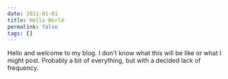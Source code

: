 ```yaml
---
date: 2011-01-01
title: Hello World
permalink: false
tags: []
---
```


Hello and welcome to my blog. I don't know what this will be like or what I might post. Probably a bit of everything, but with a decided lack of frequency.

<!-- excerpt -->
